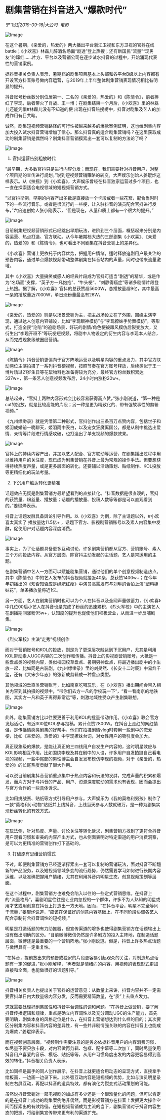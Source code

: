 # 剧集营销在抖音进入“爆款时代”

*宁飞虹|2019-09-16|大公司 
                                                电影*

![Image](http://p1.pstatp.com/large/pgc-image/f7b96b6a1ee6484c857fe35344887a9c)

在这个暑期，《亲爱的，热爱的》两大播出平台浙江卫视和东方卫视的官抖在线battle；《小欢喜》林磊儿醉酒名场面“剧透”登上热搜；还有新国民“流量”“现男友”的蹿红……片方、平台以及营销公司在逐步试水抖音的过程中，开始涌现代表性的营销案例。

据抖音相关负责人表示，暑期档的剧集项目基本上头部和各平台B级以上内容都有开设官方抖音账号做内容运营，与2019年上半年整体剧集营销表现情况相比有明显的提升。

抖音账号粉丝数分别位居第一、二名的《亲爱的，热爱的》和《陈情令》，前者捧红了李现，后者带火了肖战、王一博；在剧集结束一个月后，《小欢喜》里的林磊儿还能凭借#林磊儿没有不知道的梗 出现在抖音热搜榜中，抖音对剧集及艺人的加成作用有目共睹。

诚然，剧集短视频营销路径的可行性被越来越多的爆款案例证明，这也给剧集内容加大投入试水抖音营销增加了信心。那么抖音真的适合剧集营销吗？在这里获取成功的剧集营销是偶然吗？剧集抖音营销摸索出一套可以复制的方法论了吗？

![Image](http://p1.pstatp.com/large/pgc-image/9216841c121841569245997aa82d0368)

1. 官抖运营告别粗放时代

“最早期，大多数官抖只是进行内容分发；而现在，我们需要针对抖音用户，对整个项目期的宣传进行规划。”说到短视频营销策略的转变，大声娱乐创始人姜琨烨这样表示。从《扶摇》到《小欢喜》，大声娱乐曾经在抖音独家运营过多个项目，也一直在探索适合电视领域的短视频营销方式。

“以官抖举例，早期的内容产出多数是直接放一个卡段或者一些花絮，配合当时时下的一些流行音乐，或者是很流行的一些梗，让入驻抖音的演员配合官抖进行发布，”六倍速创始人张小刚表示，“但是现在，从量和质上都有一个很大的提升。”

![Image](http://p3.pstatp.com/large/pgc-image/8bfa3e37481645539b516cfe20ba231c)

目前剧集短视频营销形式已经跳出早期玩法，进阶到三个层面，概括起来分别是内容运营、热点打造、官方联动。从今年暑期档大热的三部剧集《小欢喜》、《亲爱的，热爱的》和《陈情令》，也可看出不同剧集在抖音营销上的差异化。

《小欢喜》营销上更依托于内容优势，把握用户情绪，适时释放追剧用户最关注的预告内容，通过单点爆款视频带动整体剧集在抖音站内的声量，同时也带来流量激增。

其中《小欢喜》大量搞笑或感人的经典片段成为官抖可适当“剧透”的精华，或是作为“名场面”支撑，“英子方一凡抱抱”、“牛头梗”、“刘静得癌症”等诸多剧情片段登上热搜。据了解，《小欢喜》官抖的总获赞超5600W，总播放量超9亿，其中最高一条的播放量近7000W，单日涨粉量最高有26W。

![Image](http://p1.pstatp.com/large/pgc-image/37aceb75254944a49f869689bbccc09c)

《亲爱的，热爱的》则是以场景营销为主，把主战场设立在了外围，围绕主演李现，通过达人创意内容铺设，比如“李现眼神模仿”与“李现撩妹手势舞模仿”，等形式，打造全民“沦陷”的追剧场景，好玩的剧情/角色梗被跟风模仿后裂变放大，又衍生出“李现开班不”等玩梗短视频，将剧中人物设定的衍生内容与李现本人结合，从而完成现象级破圈层营销。

![Image](http://p1.pstatp.com/large/pgc-image/8c997f81cb9644c7b4ddd607fd3e64a0)

《陈情令》抖音营销更偏向于官方阵地运营以及明星内容的重点发力，其中官方联动两位主演拍摄了一系列抖音梗视频，按照节奏在官方账号释放，后续类似于王一博片场过21岁生日等花絮物料也准备得较为充分，最终官方粉丝数积累达327w+，第一条艺人创意视频发布后，24小时内涨粉20w+。

![Image](http://p1.pstatp.com/large/pgc-image/1e0b9142eacf417da5b125aa0373675c)

总结起来，“官抖上两种内容形式会比较容易获得高点赞。”张小刚说道，“第一种是cut的投放，就是比较高能的片段；另一种是更为精致化的、带有强故事性的剪辑视频。”

《九州缥缈录》就是凭借第二种形式，官抖创作出三条百万点赞内容，包括世子和姬羽成婚前一晚聊天，姬羽雨中表白，以及宠女狂魔离国公，都是从剧中挑选出爱情、亲情等片段进行情感攻破，也打造出了单支视频的爆款效果。

![Image](http://p3.pstatp.com/large/pgc-image/990731ce463843f0a6276fd59dac8c17)

官抖上的持续内容产出，并加以艺人配合、官方联动等运营，在剧集播出过程中用以维持用户的关注度，现已成为剧集营销在抖音上最为常规的操作手法。但要想获得持续热度声量，或是更多层面的转化，还要辅以活动策划、贴纸制作、KOL投放等更精细化的玩法考量。

2. 下沉用户触达转化更精准

话题效应无疑是剧集营销方最希望看到的直接转化。“抖音数据是很直观的，官抖的获赞量、粉丝量、播放量；话题的播放量、投稿人数等等都是可以直观看到的。”姜琨烨表示。

抖音上话题发酵具备舆论引导作用。以《小欢喜》为例，除了主话题以外，#小欢喜太真实了 播放量达11.5亿+ ，话题下官方、影视剧营销账号以及素人内容集中发酵，促使用户对话题内容深度消费。

![Image](http://p3.pstatp.com/large/pgc-image/3c4cf490b72e49adbb87abceee061a84)

事实上，为了让话题具备更多互动讨论，许多剧集营销都从官方、营销账号、素人三个方向投放内容。从官方层面，除官抖主动发起的主话题，艺人是常运用的主题。

在剧集营销中艺人一方面可以赋能剧集营销，通过他们的单个创意视频制造热点。其中《陈情令》中的艺人发布的抖音视频就接近40条，总获赞1400w+；在今年年初播出的《知否知否应是绿肥红瘦》中演员高露发布与刘琳的合拍上演“塑料姐妹花”，单条播放量将近1亿。

另一方面，艺人在剧集营销时也可以为个人在抖音以及全网声量做蓄力，《小欢喜》中几位00后小艺人在抖音也是完成了粉丝的迅速累积，《烈火军校》中的主演艺人在剧播期间涨粉95w+，认知度的提升也促使他们积极营业，从而进一步反哺剧集。

![Image](http://p3.pstatp.com/large/pgc-image/883d5990f5c94197bf8e4041dd32538a)

《烈火军校》主演“走秀”视频创作

而对于营销账号和KOL的投放，则是为了更深层次触达到下沉用户，尤其是利用KOL带动素人UGC内容的二次创作和传播。抖音上的影视剧营销账号，大抵是一些盘点类的视频内容，类似校园校草盘点、暑期男神盘点，将最近播出剧中的小生放一起，比如同是古装剧，《九州缥缈录》里的刘昊然、《长安十二时辰》中易烊千玺，还有《大宋少年志》的张新成剪辑成一种盘点类型。

其他领域的垂直类营销账号，比如南京吃喝玩乐，在《小欢喜》播出期间会带入相关内容到其拍摄的视频中，“带你们去方一凡的学校玩一下”，“看一看南京的地铁图，其实方一凡和英子离得非常远”等，刺激地域性受众产生剧集联想。

![Image](http://p1.pstatp.com/large/pgc-image/d73814b0fe3c41ab8eb5ceab17157ec6)

此外，剧集营销方比以往要更善于利用KOL的批量带动作用。《小欢喜》联合官方发起活动，有近300位KOL参与投稿，累计点赞2800W。在抖音上走红的网红情侣，是传播情感类剧集的好帮手，他们在拍摄剧情vlog时套用一些剧中的恋爱梗，比如《亲爱的，热爱的》中李现撩妹台词，对女性用户的吸引度会加大。

真正现象级的爆款，是能让真正的三四线用户自发生产内容的，这时明星效应与KOL影响相互作用。比如围绕李现及其在剧中的人设，许多用户自发拍摄自己看电视的视频，一些中尾部的男性博主会自发发布模仿李现的视频，对于《亲爱的，热爱的》的长尾热度贡献了很大作用。

可以说目前剧集抖音营销重点集中于热点内容和玩法的发酵，完成声量的积累和爆发，而片方对于与抖音的产品、用户、资源深度联动的需求也有表现，因而会提出与官方合作的一些具体诉求。

比如用挑战赛、贴纸等方式引导用户参与。大声娱乐为《我的莫格利男孩》制作了一款“莫格利小动物”贴纸并上线抖音，上线当天参与人数就破万，是一种为剧集实现粉丝转化的有效方式。

![Image](http://p1.pstatp.com/large/pgc-image/438fb25313a642a1a2aa5c29aa1a7853)

在玩法侧，针对热度、声量、讨论关注等转化诉求，剧集营销方找到了更符合抖音用户观看习惯和审美的内容产出方式，也从侧面表明对特定渠道的用户消费洞察，是可以为更精准的营销创作打下基础的。

3. 打破原有思维营销惯式

不过，即便剧集营销方已经逐渐探索出一套可以复制的营销玩法，面对抖音不断翻新的产品服务，以及短视频领域多变的流行趋势，仍然需要学习如何进行长期内容运维，以及准确把握用户情绪，尤其在利用抖音内明星生态，创意视频策划等层面。

在这个过程中，剧集营销方也难免会陷入以往的一些定式营销思维。在抖音上的“流量格局”，喜剧明星往往是让业内忽视的一个群体，许多不为人熟知的明星或用才艺或用创意在抖音上打造出一方天地。因而，“在抖音平台，明星不完全等同于流量，”姜琨烨说道，“应该在保证好的创意内容基础上，在不同阶段协调各艺人配合录制符合抖音调性的短视频。”

明星是打造话题的有力助推器，但宣传渠道的增多也使得剧集营销方在话题输出上没有做出明确的区分。“目前微博微信仍然是许多剧方的投入主阵地，在制造话题层面，微博还是最重要的一个营销阵地。”张小刚说道。但是，抖音上许多热点话题与微博具有一定重复性。

“在抖音，提前放出来的预告或独家的片段更容易引起观众的关注，对制造热点话题有一定的促进，”张小刚解释，“再者就是情绪向的内容，用视频的表现形式更加直接和全面，也能做很好的话题引导。”

![Image](http://p1.pstatp.com/large/pgc-image/491611770ab34ee38f3dfe2c4467066c)

抖音相关负责人也提出关于官抖的运营意见：从数量上来讲，抖音内容并不一定需要官抖单日内大数量级内容分发，反而需要精简数量，在“质”上去重点发力。

这就需要处理好剧集属性和抖音平台调性的调和问题。“在抖音上做营销，要了解抖音传播逻辑和规律，重点是确立内容调性以及充分调动UGC的生产能力，首先要明确，剧集本身的风格定位是什么，在抖音上营销想达到什么样的目的；其次要区分剧集内容和抖音内容的差异性，有一些并非剧情强关联的内容在抖音上也能成为爆款，”姜琨烨表示。

而在视频创意层面，“视频制作需要注意的是务必依据抖音用户的内容消费习惯，如尽量不要只放卡段，对内容做再剪辑、包框、配字幕等二次加工，同时尽量使用抖音用户喜爱的音乐、模版、贴纸等等，从用户习惯角度出发的内容更容易得到高效的转化。”抖音相关负责人表示。

比如同样是画手的同人创作展示，在抖音上就更适合用动态的呈现方式，直接拿手绘板画，一边画一边录下来。此外强互动内容是短视频的优势，比如与演员明星录制左右屏互动，再配以抖音的道具特效，都有演化为裂变式活动策划的可能。

虽然说抖音营销对一部电视剧的加成有多少还是一个很难量化的问题，但可以肯定的是在抖音上成功的剧集案例绝非偶然，而是影视营销方在抖音上发掘更大操作空间而探索出的有效路径。在短视频营销成为主流的当下，剧集营销对于抖音内容生态的把握，将给剧集宣传带来更有利的渠道扩充。

